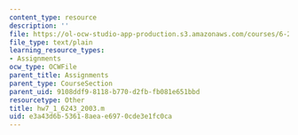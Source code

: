 ```yaml
---
content_type: resource
description: ''
file: https://ol-ocw-studio-app-production.s3.amazonaws.com/courses/6-243j-dynamics-of-nonlinear-systems-fall-2003/e3a43d6b53618aeae6970cde3e1fc0ca_hw7_1_6243_2003.m
file_type: text/plain
learning_resource_types:
- Assignments
ocw_type: OCWFile
parent_title: Assignments
parent_type: CourseSection
parent_uid: 9108ddf9-8118-b770-d2fb-fb081e651bbd
resourcetype: Other
title: hw7_1_6243_2003.m
uid: e3a43d6b-5361-8aea-e697-0cde3e1fc0ca
---
```

